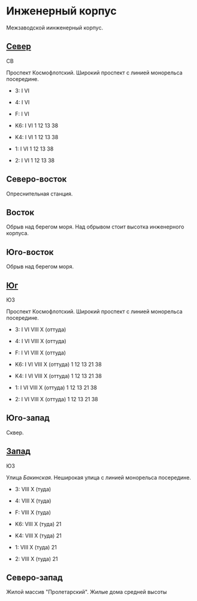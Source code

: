 # Инженерный корпус

Межзаводской иинженерный корпус.

## [Север](./590030.md)

СВ

Проспект Космофлотский.
Широкий проспект с линией монорельса посередине.

* 3:    I   VI
* 4:    I   VI
* F:    I   VI

* K6:   I   VI
        1   12  13  38
* K4:   I   VI
        1   12  13  38
* 1:    I   VI
        1   12  13  38
* 2:    I   VI
        1   12  13  38

## Северо-восток

Опреснительная станция.

## Восток

Обрыв над берегом моря. Над обрывом стоит высотка инженерного корпуса.

## Юго-восток

Обрыв над берегом моря.

## [Юг](./590045.md)

ЮЗ

Проспект Космофлотский.
Широкий проспект с линией монорельса посередине.

* 3:    I   VI  VIII    X (оттуда)
* 4:    I   VI  VIII    X (оттуда)
* F:    I   VI  VIII    X (оттуда)

* K6:   I   VI  VIII    X (оттуда)
        1   12  13  21  38
* K4:   I   VI  VIII    X (оттуда)
        1   12  13  21  38
* 1:    I   VI  VIII    X (оттуда)
        1   12  13  21  38
* 2:    I   VI  VIII    X (оттуда)
        1   12  13  21  38

## Юго-запад

Сквер.

## [Запад](./585040.md)

ЮЗ

Улица *Бакинская*.
Неширокая улица с линией монорельса посередине.

* 3:    VIII    X (туда)
* 4:    VIII    X (туда)
* F:    VIII    X (туда)

* K6:   VIII    X (туда)
        21
* K4:   VIII    X (туда)
        21
* 1:    VIII    X (туда)
        21
* 2:    VIII    X (туда)
        21

## Северо-запад

Жилой массив "Пролетарский".
Жилые дома средней высоты
